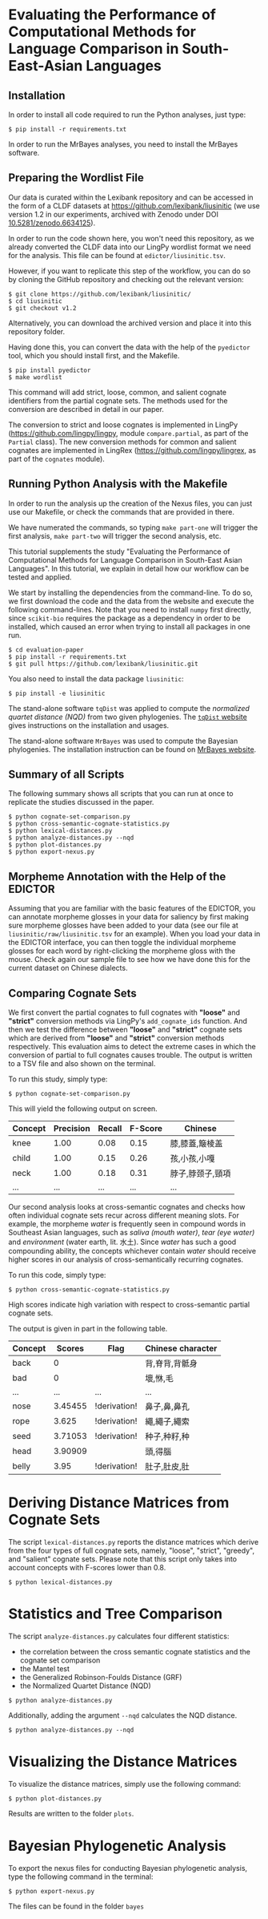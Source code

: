 # Evaluating the Performance of Computational Methods for Language Comparison in South-East-Asian Languages

## Installation

In order to install all code required to run the Python analyses, just type:

```
$ pip install -r requirements.txt
```

In order to run the MrBayes analyses, you need to install the MrBayes software.

## Preparing the Wordlist File

Our data is curated within the Lexibank repository and can be accessed in the form of a CLDF datasets at https://github.com/lexibank/liusinitic (we use version 1.2 in our experiments, archived with Zenodo under DOI [10.5281/zenodo.6634125](https://doi.org/10.5281/zenodo.6634125)).

In order to run the code shown here, you won't need this repository, as we already converted the CLDF data into our LingPy wordlist format we need for the analysis. This file can be found at `edictor/liusinitic.tsv`. 

However, if you want to replicate this step of the workflow, you can do so by cloning the GitHub repository and checking out the relevant version:

```
$ git clone https://github.com/lexibank/liusinitic/
$ cd liusinitic
$ git checkout v1.2
```

Alternatively, you can download the archived version and place it into this repository folder.

Having done this, you can convert the data with the help of the `pyedictor` tool, which you should install first, and the Makefile.

```
$ pip install pyedictor
$ make wordlist
```

This command will add strict, loose, common, and salient cognate identifiers from the partial cognate sets. The methods used for the conversion are described in detail in our paper. 

The conversion to strict and loose cognates is implemented in LingPy (https://github.com/lingpy/lingpy, module `compare.partial`, as part of the `Partial` class). The new conversion methods for common and salient cognates are implemented in LingRex (https://github.com/lingpy/lingrex, as part of the `cognates` module).

## Running Python Analysis with the Makefile

In order to run the analysis up the creation of the Nexus files, you can just use our Makefile, or check the commands that are provided in there.

We have numerated the commands, so typing `make part-one` will trigger the first analysis, `make part-two` will trigger the second analysis, etc.


This tutorial supplements the study "Evaluating the Performance of
Computational Methods for Language Comparison in South-East Asian Languages". In this
tutorial, we explain in detail how our workflow can be tested and applied.

We start by installing the dependencies from the command-line. To do so, we
first download the code and the data from the website and execute the following
command-lines. Note that you need to install `numpy` first directly, since `scikit-bio` requires the package as a dependency in order to be installed, which caused an error when trying to install all packages in one run.

```{.bash}
$ cd evaluation-paper
$ pip install -r requirements.txt
$ git pull https://github.com/lexibank/liusinitic.git
```

You also need to install the data package `liusinitic`:

```
$ pip install -e liusinitic
```

The stand-alone software `tqDist` was applied to compute the *normalized
quartet distance (NQD)* from two given phylogenies. The [`tqDist`
website](https://users-cs.au.dk/cstorm/software/tqdist/) gives instructions on
the installation and usages.

The stand-alone software `MrBayes` was used to compute the Bayesian phylogenies. The installation instruction can be found on [MrBayes website](https://nbisweden.github.io/MrBayes/download.html).

## Summary of all Scripts

The following summary shows all scripts that you can run at once to replicate the studies discussed in the paper.

```
$ python cognate-set-comparison.py
$ python cross-semantic-cognate-statistics.py
$ python lexical-distances.py
$ python analyze-distances.py --nqd
$ python plot-distances.py
$ python export-nexus.py
```

## Morpheme Annotation with the Help of the EDICTOR

Assuming that you are familiar with the basic features of the EDICTOR, you can
annotate morpheme glosses in your data for saliency by first making sure
morpheme glosses have been added to your data (see our file at
`liusinitic/raw/liusinitic.tsv` for an example). When you load your data in
the EDICTOR interface, you can then toggle the individual morpheme glosses for
each word by right-clicking the morpheme gloss with the mouse. Check again our
sample file to see how we have done this for the current dataset on Chinese
dialects.


## Comparing Cognate Sets

We first convert the partial cognates to full cognates with **"loose"** and
**"strict"** conversion methods via LingPy's `add_cognate_ids` function. And
then we test the difference between  **"loose"** and **"strict"**
cognate sets which are derived from **"loose"** and **"strict"** conversion
methods respectively. This evaluation aims to detect the extreme cases in
which the conversion of partial to full cognates causes trouble. The output is written to a TSV file and also shown on the terminal. 

To run this study, simply type:

```
$ python cognate-set-comparison.py
```
This will yield the following output on screen.

| Concept  | Precision | Recall   | F-Score | Chinese       | 
| -------- | --------- | -------- |-------- |-------------  |
|  knee    |    1.00   |  0.08    |  0.15   |膝,膝蓋,簸棱盖  |
|  child   |    1.00   |  0.15    |  0.26   |孩,小孩,小嘎    | 
|  neck    |    1.00   |  0.18    |  0.31   |脖子,脖颈子,頸項| 
|   ...    |    ...    |   ...    |  ...    |        ...    |

Our second analysis looks at cross-semantic cognates and checks how often
individual cognate sets recur across different meaning slots.
For example, the morpheme *water* is
frequently seen in compound words in Southeast Asian languages, such as *saliva
(mouth water)*, *tear (eye water)* and *environment* (water earth, lit. 水土).
Since *water* has such a good compounding ability, the concepts whichever
contain *water* should receive higher scores in our analysis of cross-semantically recurring cognates.

To run this code, simply type:

```
$ python cross-semantic-cognate-statistics.py
```

High scores indicate high variation with respect to cross-semantic partial cognate sets.

The output is given in part in the following table.

| Concept  | Scores   | Flag     | Chinese character| 
| -------- | -------- | -------- | ---------------- |
| back     | 0        |          | 背,脊背,背骶身    |
| bad      | 0        |          | 壞,恘,毛         |
| ...      | ...      | ...      |  ...             |
| nose     | 3.45455  | !derivation! | 鼻子,鼻,鼻孔  |
| rope     | 3.625    | !derivation! | 繩,繩子,繩索   |
| seed     | 3.71053  | !derivation! | 种子,种籽,种   |
| head     | 3.90909  |          |    頭,得腦        |
| belly    | 3.95     | !derivation! |  肚子,肚皮,肚  |

# Deriving Distance Matrices from Cognate Sets

The script `lexical-distances.py` reports the distance matrices which derive
from the four types of full cognate sets, namely, "loose", "strict", "greedy",
and "salient" cognate sets. Please note that this script only takes into
account concepts with F-scores lower than 0.8.

```
$ python lexical-distances.py 
```

# Statistics and Tree Comparison

The script `analyze-distances.py` calculates four different statistics:
* the correlation between the cross semantic cognate statistics and the cognate set comparison
* the Mantel test
* the Generalized Robinson-Foulds Distance (GRF)
* the Normalized Quartet Distance (NQD)

```
$ python analyze-distances.py 
```

Additionally, adding the argument `--nqd` calculates the NQD distance.

```
$ python analyze-distances.py --nqd
```

# Visualizing the Distance Matrices

To visualize the distance matrices, simply use the following command:

```
$ python plot-distances.py
```

Results are written to the folder `plots`.

# Bayesian Phylogenetic Analysis

To export the nexus files for conducting Bayesian phylogenetic analysis, type the following command in the terminal:

```
$ python export-nexus.py
```

The files can be found in the folder `bayes`
 
